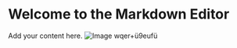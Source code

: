 # Welcome to the Markdown Editor

Add your content here.
![Image](/uploads/20240711155811/Japan.jpg)
wqer+ü9eufü